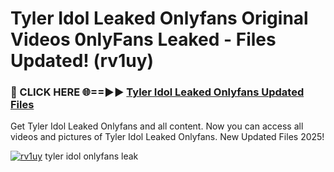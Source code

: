 # Tyler Idol Leaked Onlyfans Original Videos 0nlyFans Leaked - Files Updated! (rv1uy)

<h3>🔴 CLICK HERE 🌐==►► <a href="https://tinyurl.com/3hn5wdd3" rel="nofollow">Tyler Idol Leaked Onlyfans Updated Files</a></h3>

Get Tyler Idol Leaked Onlyfans and all content. Now you can access all videos and pictures of Tyler Idol Leaked Onlyfans. New Updated Files 2025!

[![rv1uy](https://i.imgur.com/4HnBqBT.gif)](https://tinyurl.com/3hn5wdd3)
tyler idol onlyfans leak
